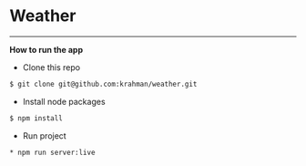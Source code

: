 # Weather
---
**How to run the app**
* Clone this repo
```bash
$ git clone git@github.com:krahman/weather.git
```
* Install node packages
```bash
$ npm install
```
* Run project
```bash
* npm run server:live
```